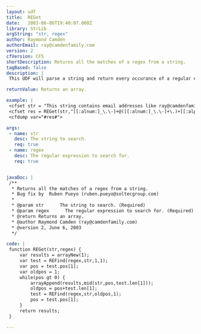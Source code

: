```yaml
---
layout: udf
title:  REGet
date:   2003-06-06T19:40:07.000Z
library: StrLib
argString: "str, regex"
author: Raymond Camden
authorEmail: ray@camdenfamily.com
version: 2
cfVersion: CF5
shortDescription: Returns all the matches of a regex from a string.
tagBased: false
description: |
 This UDF will parse a string and return every occurance of a regular expression in an array. If no matches are found, an empty array is returned.

returnValue: Returns an array.

example: |
 <cfset str = "This string contains email addresses like ray@camdenfamily.com and foo@goobers.com. We will use it to email goo@cnn.com and bill@microsoft.com">
 <cfset res = REGet(str,"[[:alnum:]_\.\-]+@([[:alnum:]_\.\-]+\.)+[[:alpha:]]{2,4}")>
 <cfdump var="#res#">

args:
 - name: str
   desc: The string to search.
   req: true
 - name: regex
   desc: The regular expression to search for.
   req: true


javaDoc: |
 /**
  * Returns all the matches of a regex from a string.
  * Bug fix by  Ruben Pueyo (ruben.pueyo@soltecgroup.com)
  * 
  * @param str      The string to search. (Required)
  * @param regex      The regular expression to search for. (Required)
  * @return Returns an array. 
  * @author Raymond Camden (ray@camdenfamily.com) 
  * @version 2, June 6, 2003 
  */

code: |
 function REGet(str,regex) {
     var results = arrayNew(1);
     var test = REFind(regex,str,1,1);
     var pos = test.pos[1];
     var oldpos = 1;
     while(pos gt 0) {
         arrayAppend(results,mid(str,pos,test.len[1]));
         oldpos = pos+test.len[1];
         test = REFind(regex,str,oldpos,1);
         pos = test.pos[1];
     }
     return results;
 }

---
```


